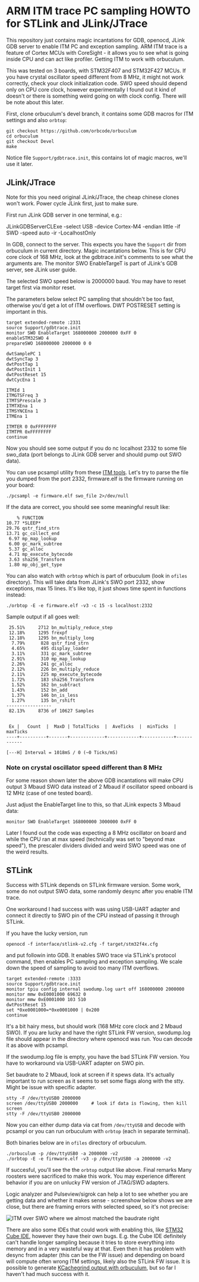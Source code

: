 # ARM ITM trace PC sampling HOWTO for STLink and JLink/JTrace

This repository just contains magic incantations for GDB, openocd, JLink GDB server to enable ITM PC and exception sampling. ARM ITM trace is a feature of Cortex MCUs with CoreSight - it allows you to see what is going inside CPU and can act like profiler. Getting ITM to work with orbuculum.

This was tested on 3 boards, with STM32F407 and STM32F427 MCUs. If you have crystal oscillator speed different from 8 MHz, it might not work correctly, check your clock initialization code. SWO speed should depend only on CPU core clock, however experimentally I found out it kind of doesn't or there is something weird going on with clock config. There will be note about this later.

First, clone orbuculum's devel branch, it contains some GDB macros for ITM settings and also `orbtop`:

    git checkout https://github.com/orbcode/orbuculum
    cd orbuculum
    git checkout Devel
    make

Notice file `Support/gdbtrace.init`, this contains lot of magic macros, we'll use it later.

## JLink/JTrace

Note for this you need original JLink/JTrace, the cheap chinese clones won't work. Power cycle JLink first, just to make sure.

First run JLink GDB server in one terminal, e.g.:

JLinkGDBServerCLExe -select USB -device Cortex-M4 -endian little -if SWD -speed auto -ir -LocalhostOnly

In GDB, connect to the server. This expects you have the `Support` dir from orbuculum in current directory. Magic incantations below. This is for CPU core clock of 168 MHz, look at the gdbtrace.init's comments to see what the arguments are. The monitor SWO EnableTargeT is part of JLink's GDB server, see JLink user guide.

The selected SWO speed below is 2000000 baud. You may have to reset target first via monitor reset.

The parameters below select PC sampling that shouldn't be too fast, otherwise you'd get a lot of ITM overflows. DWT POSTRESET setting is important in this.

    target extended-remote :2331
    source Support/gdbtrace.init
    monitor SWO EnableTarget 168000000 2000000 0xFF 0
    enableSTM32SWO 4
    prepareSWO 168000000 2000000 0 0
     
    dwtSamplePC 1
    dwtSyncTap 3
    dwtPostTap 1
    dwtPostInit 1
    dwtPostReset 15
    dwtCycEna 1
     
    ITMId 1
    ITMGTSFreq 3
    ITMTSPrescale 3
    ITMTXEna 1
    ITMSYNCEna 1
    ITMEna 1
     
    ITMTER 0 0xFFFFFFFF
    ITMTPR 0xFFFFFFFF
    continue

Now you should see some output if you do nc localhost 2332 to some file swo_data (port belongs to JLink GDB server and should pump out SWO data).

You can use pcsampl utility from these [ITM tools](https://github.com/japaric/itm-tools). Let's try to parse the file you dumped from the port 2332, firmware.elf is the firmware running on your board:

    ./pcsampl -e firmware.elf swo_file 2>/dev/null

If the data are correct, you should see some meaningful result like:

        % FUNCTION
    10.77 *SLEEP*
    29.76 qstr_find_strn
    13.71 gc_collect_end
     6.97 mp_map_lookup
     6.00 gc_mark_subtree
     5.37 gc_alloc
     4.71 mp_execute_bytecode
     3.63 sha256_Transform
     1.80 mp_obj_get_type

You can also watch with `orbtop` which is part of orbuculum (look in `ofiles` directory). This will take data from JLink's SWO port 2332, show exceptions, max 15 lines. It's like top, it just shows time spent in functions instead:

    ./orbtop -E -e firmware.elf -v3 -c 15 -s localhost:2332

Sample output if all goes well:

     25.51%     2712 bn_multiply_reduce_step
     12.18%     1295 frexpf
     12.18%     1295 bn_multiply_long
      7.79%      828 qstr_find_strn
      4.65%      495 display_loader
      3.11%      331 gc_mark_subtree
      2.91%      310 mp_map_lookup
      2.26%      241 gc_alloc
      2.12%      226 bn_multiply_reduce
      2.11%      225 mp_execute_bytecode
      1.72%      183 sha256_Transform
      1.52%      162 bn_subtract
      1.43%      152 bn_add
      1.37%      146 bn_is_less
      1.27%      135 bn_rshift
    -----------------
     82.13%     8736 of 10627 Samples


     Ex |   Count  |  MaxD | TotalTicks  |  AveTicks  |  minTicks  |  maxTicks 
    ----+----------+-------+-------------+------------+------------+------------

    [---H] Interval = 1018mS / 0 (~0 Ticks/mS)

### Note on crystal oscillator speed different than 8 MHz

For some reason shown later the above GDB incantations will make CPU output 3 Mbaud SWO data instead of 2 Mbaud if oscillator speed onboard is 12 MHz (case of one tested board).

Just adjust the EnableTarget line to this, so that JLink expects 3 Mbaud data:

    monitor SWO EnableTarget 168000000 3000000 0xFF 0

Later I found out the code was expecting a 8 MHz oscillator on board and while the CPU ran at max speed (technically was set to "beyond max speed"), 
the prescaler dividers divided and weird SWO speed was one of the weird results.

## STLink

Success with STLink depends on STLink firmware version. Some work, some do not output SWO data, some randomly desync after you enable ITM trace.

One workaround I had success with was using USB-UART adapter and connect it directly to SWO pin of the CPU instead of passing it through STLink.

If you have the lucky version, run

    openocd -f interface/stlink-v2.cfg -f target/stm32f4x.cfg
    
and put followin into GDB. It enables SWO trace via STLink's protocol command, then enables PC sampling and exception sampling. We scale down the speed of sampling to avoid too many ITM overflows.

    target extended-remote :3333
    source Support/gdbtrace.init
    monitor tpiu config internal swodump.log uart off 168000000 2000000
    monitor mmw 0xE0001000 69632 0
    monitor mmw 0xE0001000 103 510
    dwtPostReset 15
    set *0xe0001000=*0xe0001000 | 0x200
    continue

It's a bit hairy mess, but should work (168 MHz core clock and 2 Mbaud SWO). If you are lucky and have the right STLink FW version, swodump.log file should appear in the directory where openocd was run. You can decode it as above with pcsampl.

If the swodump.log file is empty, you have the bad STLink FW version. You have to workaround via USB-UART adapter on SWO pin.

Set baudrate to 2 Mbaud, look at screen if it spews data. It's actually important to run screen as it seems to set some flags along with the stty. Might be issue with specific adapter.

    stty -F /dev/ttyUSB0 2000000
    screen /dev/ttyUSB0 2000000     # look if data is flowing, then kill screen
    stty -F /dev/ttyUSB0 2000000

Now you can either dump data via cat from `/dev/ttyUSB` and decode with pcsampl or you can run orbuculum with `orbtop` (each in separate terminal).

Both binaries below are in `ofiles` directory of orbuculum.

    ./orbuculum -p /dev/ttyUSB0 -a 2000000 -v2
    ./orbtop -E -e firmware.elf -v3 -p /dev/ttyUSB0 -a 2000000 -v2

If succesful, you'll see the the `orbtop` output like above.
Final remarks
Many roosters were sacrificed to make this work. You may experience different behavior if you are on unlucky FW version of JTAG/SWD adapters.

Logic analyzer and Pulseview/sigrok can help a lot to see whether you are getting data and whether it makes sense - screenshow below shows we are close, but there are framing errors with selected speed, so it's not precise:

![ITM over SWO where we almost matched the baudrate right](https://i.imgur.com/Pbnk3o4.png)

There are also some IDEs that could work with enabling this, like [STM32 Cube IDE](https://www.st.com/en/development-tools/stm32cubeide.html), however they have their own bugs. E.g. the Cube IDE definitely can't handle longer sampling because it tries to store everything into memory and in a very wasteful way at that. Even then it has problem with desync from adapter (this can be the FW issue) and depending on board will compute often wrong ITM settings, likely also the STLink FW issue. It is possible to generate [KCachegrind output with orbuculum](http://shadetail.com/blog/swo-instrumentation-building-the-orchestra/), but so far I haven't had much success with it. 


